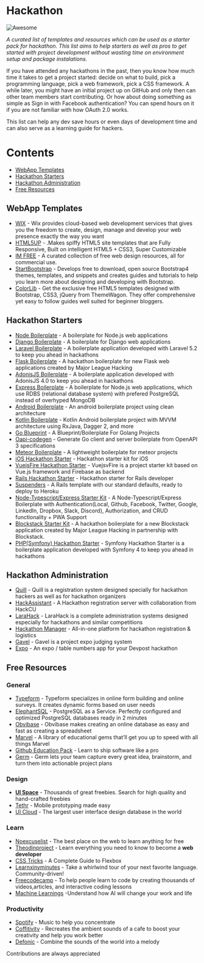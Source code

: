 # Hackathon 
![Awesome](https://cdn.rawgit.com/sindresorhus/awesome/d7305f38d29fed78fa85652e3a63e154dd8e8829/media/badge.svg)


*A curated list of templates and resources which can be used as a starter pack for hackathon. This list aims to help starters as well as pros to get started with project development without wasting time on environment setup and package instalations.*

If you have attended any hackathons in the past, then you know how much time it takes to get a project started: decide on what to build, pick a programming language, pick a web framework, pick a CSS framework. A while later, you might have an initial project up on GitHub and only then can other team members start contributing. Or how about doing something as simple as Sign in with Facebook authentication? You can spend hours on it if you are not familiar with how OAuth 2.0 works.

This list can help any dev save hours or even days of development time and can also serve as a learning guide for hackers.

# Contents

- [WebApp Templates](#WebApp-Templates)
- [Hackathon Starters](#Hackathon-Starters)
- [Hackathon Administration](#Hackathon-Administration)
- [Free Resources](#Free-Resources)

## WebApp Templates
- [WIX](https://www.wix.com/) - Wix provides cloud-based web development services that gives you the freedom to create, design, manage and develop your web presence exactly the way you want
- [HTML5UP](https://html5up.net/) - .Makes spiffy HTML5 site templates that are Fully Responsive, Built on intelligent HTML5 + CSS3, Super Customizable
- [IM FREE](http://imcreator.com/free) - A curated collection of free web design resources, all for commercial use.
- [StartBootstrap](https://startbootstrap.com/) - Develops free to download, open source Bootstrap4 themes, templates, and snippets and creates guides and tutorials to help you learn more about designing and developing with Bootstrap.
- [ColorLib](https://themewagon.com/author/kimlabs/) - Get the exclusive free HTML5 templates designed with Bootstrap, CSS3, jQuery from ThemeWagon. They offer comprehensive yet easy to follow guides well suited for beginner bloggers.

## Hackathon Starters
- [Node Boilerplate](https://github.com/sahat/hackathon-starter) - A boilerplate for Node.js web applications
- [Django Boilerplate](https://github.com/kaiiyer/django-hackathon-starter) - A boilerplate for Django web applications
- [Laravel Boilerplate](https://github.com/unicodeveloper/laravel-hackathon-starter) - A boilerplate application developed with Laravel 5.2 to keep you ahead in hackathons
- [Flask Boilerplate](https://github.com/MLH/mlh-hackathon-flask-starter) - A hackathon boilerplate for new Flask web applications created by Major League Hacking
- [AdonisJS Boilerplate](https://github.com/iamraphson/adonisjs-hackathon-starter) - A boilerplate application developed with AdonisJS 4.0 to keep you ahead in hackathons
- [Express Boilerplate](https://github.com/yhnavein/express-starter) - A boilerplate for Node.js web applications, which use RDBS (relational database system) with prefered PostgreSQL instead of overhyped MongoDB
- [Android Boilerplate](https://github.com/bufferapp/android-clean-architecture-boilerplate) - An android boilerplate project using clean architecture
- [Kotlin Boilerplate](https://github.com/Plastix/Kotlin-Android-Boilerplate) - Kotlin Android boilerplate project with MVVM architecture using RxJava, Dagger 2, and more
- [Go Blueprint](https://github.com/MartinHeinz/go-project-blueprint) - A Blueprint/Boilerplate For Golang Projects
- [Oapi-codegen](https://github.com/deepmap/oapi-codegen) - Generate Go client and server boilerplate from OpenAPI 3 specifications
- [Meteor Boilerplate](https://github.com/matteodem/meteor-boilerplate) - A lightweight boilerplate for meteor projects
- [iOS Hackathon Starter](https://github.com/tattn/HackathonStarter) - Hackathon starter kit for iOS
- [VuejsFire Hackathon Starter](https://github.com/chinchang/vuejsfire-hackathon-starter) - VuejsvFire is a project starter kit based on Vue.js framework and Firebase as backend
- [Rails Hackathon Starter](https://github.com/goofmint/hackathon-starter-rails) - Hackathon starter for Rails developer
- [Suspenders](https://github.com/thoughtbot/suspenders) - A Rails template with our standard defaults, ready to deploy to Heroku
- [Node-Typescript/Express Starter Kit](https://github.com/nerdeveloper/hackathon-starter-kit) - A Node-Typescript/Express Boilerplate with Authentication(Local, Github, Facebook, Twitter, Google, LinkedIn, Dropbox, Slack, Discord), Authorization, and CRUD functionality + PWA Support
- [Blockstack Starter Kit](https://github.com/MLH/mlh-hackathon-blockstack-starter) - A hackathon boilerplate for a new Blockstack application created by Major League Hacking in partnership with Blockstack.
- [PHP(Symfony) Hackathon Starter](https://github.com/yemiwebby/symfony-hackathon-starter) - Symfony Hackathon Starter is a boilerplate application developed with Symfony 4 to keep you ahead in hackathons

## Hackathon Administration
- [Quill](https://github.com/techx/quill) - Quill is a registration system designed specially for hackathon hackers as well as for hackathon organizers
- [HackAssistant](https://github.com/HackAssistant/registration) - A Hackathon registration server with collaboration from HackCU
- [LaraHack](https://github.com/ScientificClubofESI/LaraHack) - LaraHack is a complete administration systems designed especially for hackathons and similar competitions
- [Hackathon Manager](https://github.com/codeRIT/hackathon-manager) - All-in-one platform for hackathon registration & logistics
- [Gavel](https://github.com/anishathalye/gavel) - Gavel is a project expo judging system
- [Expo](https://github.com/nealrs/expo) - An expo / table numbers app for your Devpost hackathon

## Free Resources
### General
- [Typeform](https://www.typeform.com/) - Typeform specializes in online form building and online surveys. It creates dynamic forms based on user needs
- [ElephantSQL](https://customer.elephantsql.com/subscription/create?plan=turtle) -  PostgreSQL as a Service. Perfectly configured and optimized PostgreSQL databases ready in 2 minutes
- [Obvibase](https://www.obvibase.com/) -  Obvibase makes creating an online database as easy and fast as creating a spreadsheet
- [Marvel](https://marvelapp.com/resources/) - A library of educational gems that’ll get you up to speed with all things Marvel
- [Github Education Pack](https://education.github.com/pack) - Learn to ship software like a pro
- [Germ](https://germ.io/) - Germ lets your team capture every great idea, brainstorm, and turn them into actionable project plans

### Design
- <b>[UI Space](https://uispace.net/)</b> - Thousands of great freebies. Search for high quality and hand-crafted freebies
- [Tethr](https://www.invisionapp.com/inside-design/design-resources/tethr/) - Mobile prototyping made easy
- [UI Cloud](http://ui-cloud.com/) - The largest user interface design database in the world

### Learn
- [Noexcuselist](http://noexcuselist.com/) - The best place on the web to learn anything for free
- [Theodinproject](https://www.theodinproject.com/) - Learn everything you need to know to become a <b>web developer</b>
- [CSS Tricks](https://css-tricks.com/snippets/css/a-guide-to-flexbox/) - A Complete Guide to Flexbox
- [Learnxinyminutes](https://learnxinyminutes.com/) - Take a whirlwind tour of your next favorite language. Community-driven!
- [Freecodecamp](https://www.freecodecamp.org/) - To help people learn to code by creating thousands of videos,articles, and interactive coding lessons
- [Machine Learnings](https://machinelearnings.co/) -Understand how AI will change your work and life

### Productivity
- [Spotify](https://open.spotify.com/playlist/37i9dQZF1DX8NTLI2TtZa6) - Music to help you concentrate
- [Coffitivity](https://coffitivity.com/) - Recreates the ambient sounds of a cafe to boost your creativity and help you work better
- [Defonic](https://defonic.com/) - Combine the sounds of the world into a melody

Contributions are always appreciated
